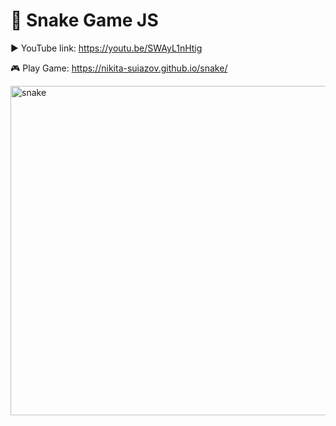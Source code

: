 # 🐍 Snake Game JS

▶️ YouTube link: https://youtu.be/SWAyL1nHtig

🎮 Play Game: https://nikita-suiazov.github.io/snake/

<img width="527" alt="snake" src="https://github.com/user-attachments/assets/77b13db2-aeab-47e1-b7c9-176e137e8cc5">
